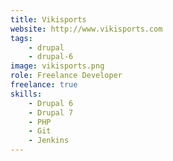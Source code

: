 ```yaml
---
title: Vikisports
website: http://www.vikisports.com
tags:
    - drupal
    - drupal-6
image: vikisports.png
role: Freelance Developer
freelance: true
skills:
    - Drupal 6
    - Drupal 7
    - PHP
    - Git
    - Jenkins
---
```

